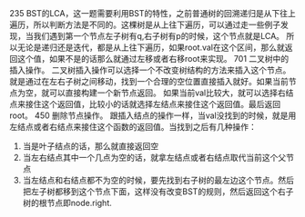 235
BST的LCA，这一题需要利用BST的特性，之前普通树的回溯递归是从下往上遍历，所以判断方法是不同的。这棵树是从上往下遍历，可以通过走一些例子发现，当我们遇到第一个节点左子树有q,右子树有p的时候，这个节点就是LCA。
所以无论是递归还是迭代，都是从上往下遍历，如果root.val在这个区间，那么就返回这个值，如果不是的话那么就通过左移或者右移root来实现。
701
二叉树中的插入操作。
二叉树插入操作可以选择一个不改变树结构的方法来插入这个节点。就是通过在左右子树之间移动，找到一个合理的空位置直接插入就好。如果当前节点为空，就可以直接构建一个新节点返回。
如果当前val比较大，就可以选择右结点来接住这个返回值，比较小的话就选择左结点来接住这个返回值。最后返回root。
450
删除节点操作。
跟插入结点的操作一样，当val没找到的时候，就是用左结点或者右结点来接住这个函数的返回值。当找到之后有几种操作：
1. 当是叶子结点的话，那么就直接返回空
2. 当左右结点其中一个几点为空的话，就拿左结点或者右结点取代当前这个父节点
3. 当左结点和右结点都不为空的时候，要先找到右子树的最左边这个节点。然后把左子树都移到这个节点下面，这样没有改变BST的规则，然后返回这个右子树的根节点即node.right.
   


